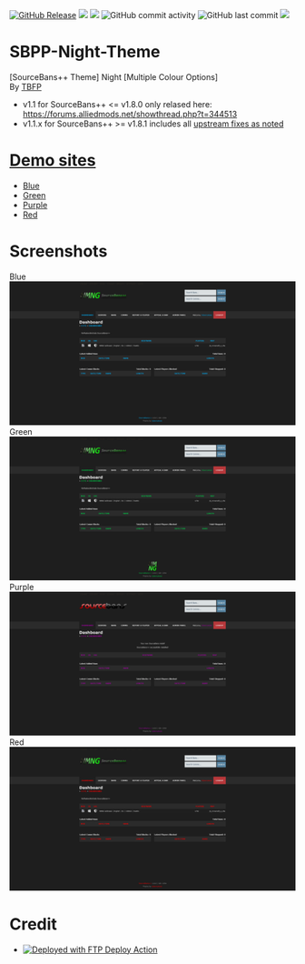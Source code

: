   <a href="https://github.com/DNA-styx/SBPP-Night-Theme/releases"><img alt="GitHub Release" src="https://img.shields.io/github/v/release/DNA-styx/SBPP-Night-Theme"></a>
  <img src="https://img.shields.io/github/downloads/DNA-styx/SBPP-Night-Theme/total">
  <a href="https://github.com/DNA-styx/SBPP-Night-Theme/issues"><img src="https://img.shields.io/github/issues/DNA-styx/SBPP-Night-Theme"></a>
  <img alt="GitHub commit activity" src="https://img.shields.io/github/commit-activity/m/DNA-styx/SBPP-Night-Theme">
  <img alt="GitHub last commit" src="https://img.shields.io/github/last-commit/DNA-styx/SBPP-Night-Theme">
  <img src="https://github.com/DNA-styx/SBPP-Night-Theme/actions/workflows/ftp.yml/badge.svg">

# SBPP-Night-Theme
[SourceBans++ Theme] Night [Multiple Colour Options]
<br>
By [TBFP](https://forums.alliedmods.net/member.php?u=344951)
<br>
- v1.1 for SourceBans++ <= v1.8.0 only relased here: https://forums.alliedmods.net/showthread.php?t=344513
- v1.1.x for SourceBans++ >= v1.8.1 includes all <a href="https://github.com/sbpp/sourcebans-pp/commits/php81/web">upstream fixes as noted

# Demo sites
- <a href="https://sbpp-night-theme-blue.dnagames.site">Blue</a>
- <a href="https://sbpp-night-theme-green.dnagames.site">Green</a>
- <a href="https://sbpp-night-theme-purple.dnagames.site">Purple</a>
- <a href="https://sbpp-night-theme-red.dnagames.site">Red</a>

# Screenshots
Blue
<img src="https://raw.githubusercontent.com/DNA-styx/SBPP-Night-Theme/refs/heads/main/sbpp_night_blue/screenshot.png">
Green
<img src="https://raw.githubusercontent.com/DNA-styx/SBPP-Night-Theme/refs/heads/main/sbpp_night_green/screenshot.png">
Purple
<img src="https://raw.githubusercontent.com/DNA-styx/SBPP-Night-Theme/refs/heads/main/sbpp_night_purple/screenshot.png">
Red
<img src="https://raw.githubusercontent.com/DNA-styx/SBPP-Night-Theme/refs/heads/main/sbpp_night_red/screenshot.png">

# Credit
- [<img alt="Deployed with FTP Deploy Action" src="https://img.shields.io/badge/Deployed With-FTP DEPLOY ACTION-%3CCOLOR%3E?style=for-the-badge&color=0077b6">](https://github.com/SamKirkland/FTP-Deploy-Action)
